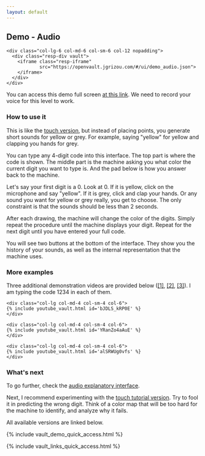 ```yaml
---
layout: default
---
```


## Demo - Audio

<div class="container">
  <div class="row align-items-center justify-content-center">

    <div class="col-lg-6 col-md-6 col-sm-6 col-12 nopadding">
      <div class="resp-div vault">
        <iframe class="resp-iframe"
                src="https://openvault.jgrizou.com/#/ui/demo_audio.json">
        </iframe>
      </div>
    </div>

  </div>
</div>

You can access this demo full screen [at this link](https://openvault.jgrizou.com/#/ui/demo_audio.json). We need to record your voice for this level to work.

### How to use it

This is like the [touch version](../touch/), but instead of placing points, you generate short sounds for yellow or grey. For example, saying "yellow" for yellow and clapping you hands for grey.

You can type any 4-digit code into this interface. The top part is where the code is shown. The middle part is the machine asking you what color the current digit you want to type is. And the pad below is how you answer back to the machine.

Let's say your first digit is a 0. Look at 0. If it is yellow, click on the microphone and say "yellow". If it is grey, click and clap your hands. Or any sound you want for yellow or grey really, you get to choose. The only constraint is that the sounds should be less than 2 seconds.

After each drawing, the machine will change the color of the digits. Simply repeat the procedure until the machine displays your digit. Repeat for the next digit until you have entered your full code.

You will see two buttons at the bottom of the interface. They show you the history of your sounds, as well as the internal representation that the machine uses.

### More examples

Three additional demonstration videos are provided below ([[1]](https://www.youtube.com/embed/bJDLS_kRP0E), [[2]](https://www.youtube.com/embed/YRanZo4aAuE), [[3]](https://www.youtube.com/embed/alSRWUg0vfs)). I am typing the code 1234 in each of them.


<div class="container">
  <div class="row align-items-center justify-content-center">

    <div class="col-lg col-md-4 col-sm-4 col-6">
    {% include youtube_vault.html id='bJDLS_kRP0E' %}
    </div>

    <div class="col-lg col-md-4 col-sm-4 col-6">
    {% include youtube_vault.html id='YRanZo4aAuE' %}
    </div>

    <div class="col-lg col-md-4 col-sm-4 col-6">
    {% include youtube_vault.html id='alSRWUg0vfs' %}
    </div>

  </div>
</div>

### What's next

To go further, check the [audio explanatory interface](../../tuto/audio/).

Next, I recommend experimenting with the [touch tutorial version](../../tuto/touch/). Try to fool it in predicting the wrong digit. Think of a color map that will be too hard for the machine to identify, and analyze why it fails.

All available versions are linked below.

{% include vault_demo_quick_access.html %}

{% include vault_links_quick_access.html %}
